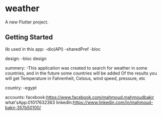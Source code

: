 # weather

A new Flutter project.

## Getting Started

lib used in this app:
-dio(API)
-sharedPref
-bloc

design:
-bloc design


summery:
-This application was created to search for weather in some countries, and in the future some countries will be added
Of the results you will get
Temperature in Fahrenheit, Celsius, wind speed, pressure, etc

country:
-egypt

accounts:
facebook:https://www.facebook.com/mahmoud.mahmoudbakir
what'sApp:01017632363
linkedIn:https://www.linkedin.com/in/mahmoud-bakir-357b50100/
